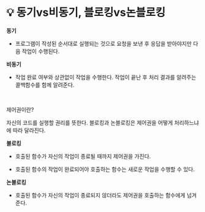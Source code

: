 # 💡 **동기vs비동기, 블로킹vs논블로킹**


**동기**

- 프로그램이 작성된 순서대로 실행되는 것으로 요청을 보낸 후 응답을 받아야지만 다음 작업이 수행된다.

**비동기**

- 작업 완료 여부와 상관없이 작업을 수행한다. 작업이 끝난 후 처리 결과를 알려주는 콜백함수를 함께 알려준다.

<br>


제어권이란?

자신의 코드를 실행할 권리를 뜻한다. 블로킹과 논블로킹은 제어권을 어떻게 처리하느냐에 따라 달라진다.

**블로킹**

- 호출된 함수가 자신의 작업이 종료될 때까지 제어권을 가진다.

- 호출된 함수의 작업이 완료되어야 호출하는 함수는 새로운 작업을 수행할 수 있다.

**논블로킹**

- 호출된 함수가 자신의 작업이 종료되지 않더라도 제어권을 호출하는 함수에게 넘겨준다.
